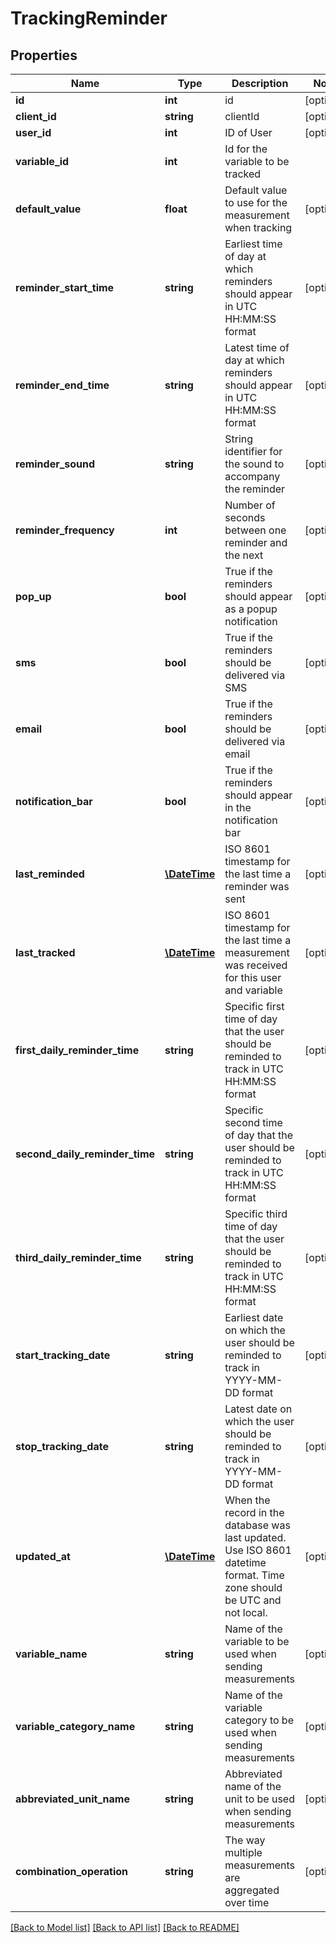 # TrackingReminder

## Properties
Name | Type | Description | Notes
------------ | ------------- | ------------- | -------------
**id** | **int** | id | [optional] 
**client_id** | **string** | clientId | [optional] 
**user_id** | **int** | ID of User | [optional] 
**variable_id** | **int** | Id for the variable to be tracked | 
**default_value** | **float** | Default value to use for the measurement when tracking | [optional] 
**reminder_start_time** | **string** | Earliest time of day at which reminders should appear in UTC HH:MM:SS format | [optional] 
**reminder_end_time** | **string** | Latest time of day at which reminders should appear in UTC HH:MM:SS format | [optional] 
**reminder_sound** | **string** | String identifier for the sound to accompany the reminder | [optional] 
**reminder_frequency** | **int** | Number of seconds between one reminder and the next | [optional] 
**pop_up** | **bool** | True if the reminders should appear as a popup notification | [optional] 
**sms** | **bool** | True if the reminders should be delivered via SMS | [optional] 
**email** | **bool** | True if the reminders should be delivered via email | [optional] 
**notification_bar** | **bool** | True if the reminders should appear in the notification bar | [optional] 
**last_reminded** | [**\DateTime**](\DateTime.md) | ISO 8601 timestamp for the last time a reminder was sent | [optional] 
**last_tracked** | [**\DateTime**](\DateTime.md) | ISO 8601 timestamp for the last time a measurement was received for this user and variable | [optional] 
**first_daily_reminder_time** | **string** | Specific first time of day that the user should be reminded to track in UTC HH:MM:SS format | [optional] 
**second_daily_reminder_time** | **string** | Specific second time of day that the user should be reminded to track in UTC HH:MM:SS format | [optional] 
**third_daily_reminder_time** | **string** | Specific third time of day that the user should be reminded to track in UTC HH:MM:SS format | [optional] 
**start_tracking_date** | **string** | Earliest date on which the user should be reminded to track in YYYY-MM-DD format | [optional] 
**stop_tracking_date** | **string** | Latest date on which the user should be reminded to track in YYYY-MM-DD format | [optional] 
**updated_at** | [**\DateTime**](\DateTime.md) | When the record in the database was last updated. Use ISO 8601 datetime format. Time zone should be UTC and not local. | [optional] 
**variable_name** | **string** | Name of the variable to be used when sending measurements | [optional] 
**variable_category_name** | **string** | Name of the variable category to be used when sending measurements | [optional] 
**abbreviated_unit_name** | **string** | Abbreviated name of the unit to be used when sending measurements | [optional] 
**combination_operation** | **string** | The way multiple measurements are aggregated over time | [optional] 

[[Back to Model list]](../README.md#documentation-for-models) [[Back to API list]](../README.md#documentation-for-api-endpoints) [[Back to README]](../README.md)


